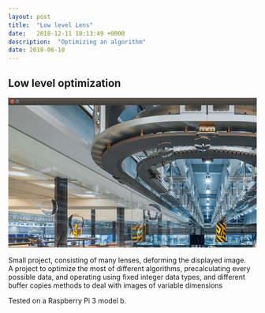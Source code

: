 ```yaml
---
layout: post
title:  "Low level Lens"
date:   2018-12-11 18:13:49 +0000
description:  "Optimizing an algorithm"
date: 2018-06-10 
---
```

## Low level optimization

![My helpful screenshot](/assets/lens/screenshot.png)

Small project, consisting of many lenses, deforming the displayed image.  
A project to optimize the most of different algorithms, precalculating every possible data, and operating using fixed integer data types, 
and different buffer copies methods to deal with images of variable dimensions

Tested on a Raspberry Pi 3 model b.

